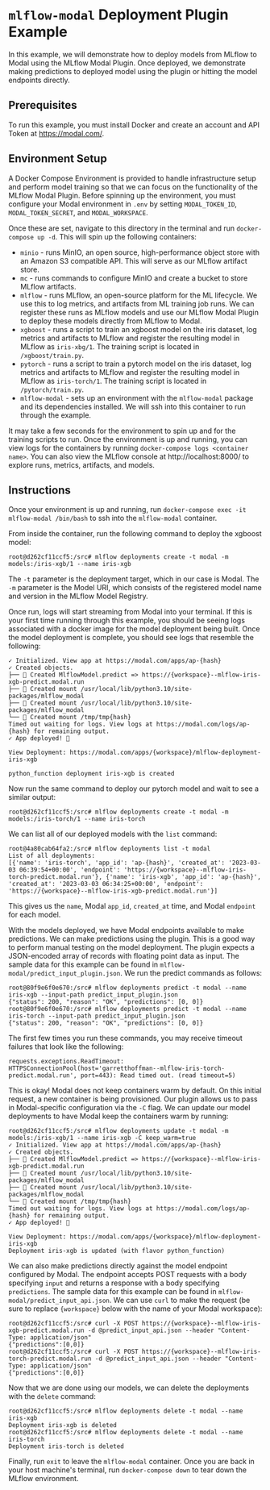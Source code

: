 # `mlflow-modal` Deployment Plugin Example

In this example, we will demonstrate how to deploy models from MLflow to Modal using the MLflow Modal Plugin. Once deployed, we demonstrate making predictions to deployed model using the plugin or hitting the model endpoints directly.

## Prerequisites

To run this example, you must install Docker and create an account and API Token at https://modal.com/.

## Environment Setup

A Docker Compose Environment is provided to handle infrastructure setup and perform model training so that we can focus on the functionality of the MLflow Modal Plugin. Before spinning up the environment, you must configure your Modal environment in `.env` by setting `MODAL_TOKEN_ID`, `MODAL_TOKEN_SECRET`, and `MODAL_WORKSPACE`.

Once these are set, navigate to this directory in the terminal and run `docker-compose up -d`. This will spin up the following containers:

* `minio` - runs MinIO, an open source, high-performance object store with an Amazon S3 compatible API. This will serve as our MLflow artifact store.
* `mc` - runs commands to configure MinIO and create a bucket to store MLflow artifacts.
* `mlflow` - runs MLflow, an open-source platform for the ML lifecycle. We use this to log metrics, and artifacts from ML training job runs. We can register these runs as MLflow models and use our MLflow Modal Plugin to deploy these models directly from MLflow to Modal.
* `xgboost` - runs a script to train an xgboost model on the iris dataset, log metrics and artifacts to MLflow and register the resulting model in MLflow as `iris-xbg/1`. The training script is located in `/xgboost/train.py`.
* `pytorch` - runs a script to train a pytorch model on the iris dataset, log metrics and artifacts to MLflow and register the resulting model in MLflow as `iris-torch/1`. The training script is located in `/pytorch/train.py`.
* `mlflow-modal` - sets up an environment with the `mlflow-modal` package and its dependencies installed. We will ssh into this container to run through the example.

It may take a few seconds for the environment to spin up and for the training scripts to run. Once the environment is up and running, you can view logs for the containers by running `docker-compose logs <container name>`. You can also view the MLflow console at http://localhost:8000/ to explore runs, metrics, artifacts, and models.

## Instructions

Once your environment is up and running, run `docker-compose exec -it mlflow-modal /bin/bash` to ssh into the `mlflow-modal` container.

From inside the container, run the following command to deploy the xgboost model:

```
root@d262cf11ccf5:/src# mlflow deployments create -t modal -m models:/iris-xgb/1 --name iris-xgb
```

The `-t` parameter is the deployment target, which in our case is Modal. The `-m` parameter is the Model URI, which consists of the registered model name and version in the MLflow Model Registry.

Once run, logs will start streaming from Modal into your terminal. If this is your first time running through this example, you should be seeing logs associated with a docker image for the model deployment being built. Once the model deployment is complete, you should see logs that resemble the following:

```
✓ Initialized. View app at https://modal.com/apps/ap-{hash}
✓ Created objects.
├── 🔨 Created MlflowModel.predict => https://{workspace}--mlflow-iris-xgb-predict.modal.run
├── 🔨 Created mount /usr/local/lib/python3.10/site-packages/mlflow_modal
├── 🔨 Created mount /usr/local/lib/python3.10/site-packages/mlflow_modal
└── 🔨 Created mount /tmp/tmp{hash}
Timed out waiting for logs. View logs at https://modal.com/logs/ap-{hash} for remaining output.
✓ App deployed! 🎉

View Deployment: https://modal.com/apps/{workspace}/mlflow-deployment-iris-xgb

python_function deployment iris-xgb is created
```

Now run the same command to deploy our pytorch model and wait to see a similar output: 

```
root@d262cf11ccf5:/src# mlflow deployments create -t modal -m models:/iris-torch/1 --name iris-torch
```

We can list all of our deployed models with the `list` command:

```
root@4a80cab64fa2:/src# mlflow deployments list -t modal
List of all deployments:
[{'name': 'iris-torch', 'app_id': 'ap-{hash}', 'created_at': '2023-03-03 06:39:54+00:00', 'endpoint': 'https://{workspace}--mlflow-iris-torch-predict.modal.run'}, {'name': 'iris-xgb', 'app_id': 'ap-{hash}', 'created_at': '2023-03-03 06:34:25+00:00', 'endpoint': 'https://{workspace}--mlflow-iris-xgb-predict.modal.run'}]
```

This gives us the `name`, Modal `app_id`, `created_at` time, and Modal `endpoint` for each model.

With the models deployed, we have Modal endpoints available to make predictions. We can make predictions using the plugin. This is a good way to perform manual testing on the model deployment. The plugin expects a JSON-encoded array of records with floating point data as input. The sample data for this example can be found in `mlflow-modal/predict_input_plugin.json`. We run the predict commands as follows:

```
root@80f9e6f0e670:/src# mlflow deployments predict -t modal --name iris-xgb --input-path predict_input_plugin.json
{"status": 200, "reason": "OK", "predictions": [0, 0]}
root@80f9e6f0e670:/src# mlflow deployments predict -t modal --name iris-torch --input-path predict_input_plugin.json
{"status": 200, "reason": "OK", "predictions": [0, 0]}
```

The first few times you run these commands, you may receive timeout failures that look like the following:

```
requests.exceptions.ReadTimeout: HTTPSConnectionPool(host='garretthoffman--mlflow-iris-torch-predict.modal.run', port=443): Read timed out. (read timeout=5)
```

This is okay! Modal does not keep containers warm by default. On this initial request, a new container is being provisioned. Our plugin allows us to pass in Modal-specific configuration via the `-C` flag. We can update our model deployments to have Modal keep the containers warm by running:

```
root@d262cf11ccf5:/src# mlflow deployments update -t modal -m models:/iris-xgb/1 --name iris-xgb -C keep_warm=true
✓ Initialized. View app at https://modal.com/apps/ap-{hash}
✓ Created objects.
├── 🔨 Created MlflowModel.predict => https://{workspace}--mlflow-iris-xgb-predict.modal.run
├── 🔨 Created mount /usr/local/lib/python3.10/site-packages/mlflow_modal
├── 🔨 Created mount /usr/local/lib/python3.10/site-packages/mlflow_modal
└── 🔨 Created mount /tmp/tmp{hash}
Timed out waiting for logs. View logs at https://modal.com/logs/ap-{hash} for remaining output.
✓ App deployed! 🎉

View Deployment: https://modal.com/apps/{workspace}/mlflow-deployment-iris-xgb
Deployment iris-xgb is updated (with flavor python_function)
```

We can also make predictions directly against the model endpoint configured by Modal. The endpoint accepts POST requests with a body specifying `input` and returns a response with a body specifying `predictions`. The sample data for this example can be found in `mlflow-modal/predict_input_api.json`. We can use `curl` to make the request (be sure to replace `{workspace}` below with the name of your Modal workspace):

```
root@d262cf11ccf5:/src# curl -X POST https://{workspace}--mlflow-iris-xgb-predict.modal.run -d @predict_input_api.json --header "Content-Type: application/json"
{"predictions":[0,0]}
root@d262cf11ccf5:/src# curl -X POST https://{workspace}--mlflow-iris-torch-predict.modal.run -d @predict_input_api.json --header "Content-Type: application/json"
{"predictions":[0,0]}
```

Now that we are done using our models, we can delete the deployments with the `delete` command:

```
root@d262cf11ccf5:/src# mlflow deployments delete -t modal --name iris-xgb
Deployment iris-xgb is deleted
root@d262cf11ccf5:/src# mlflow deployments delete -t modal --name iris-torch
Deployment iris-torch is deleted
```

Finally, run `exit` to leave the `mlflow-modal` container. Once you are back in your host machine's terminal, run `docker-compose down` to tear down the MLflow environment.
